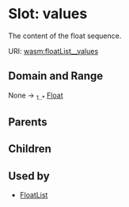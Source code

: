 
# Slot: values


The content of the float sequence.

URI: [wasm:floatList__values](https://w3id.org/itk/wasmfloatList__values)


## Domain and Range

None &#8594;  <sub>1..\*</sub> [Float](types/Float.md)

## Parents


## Children


## Used by

 * [FloatList](FloatList.md)
